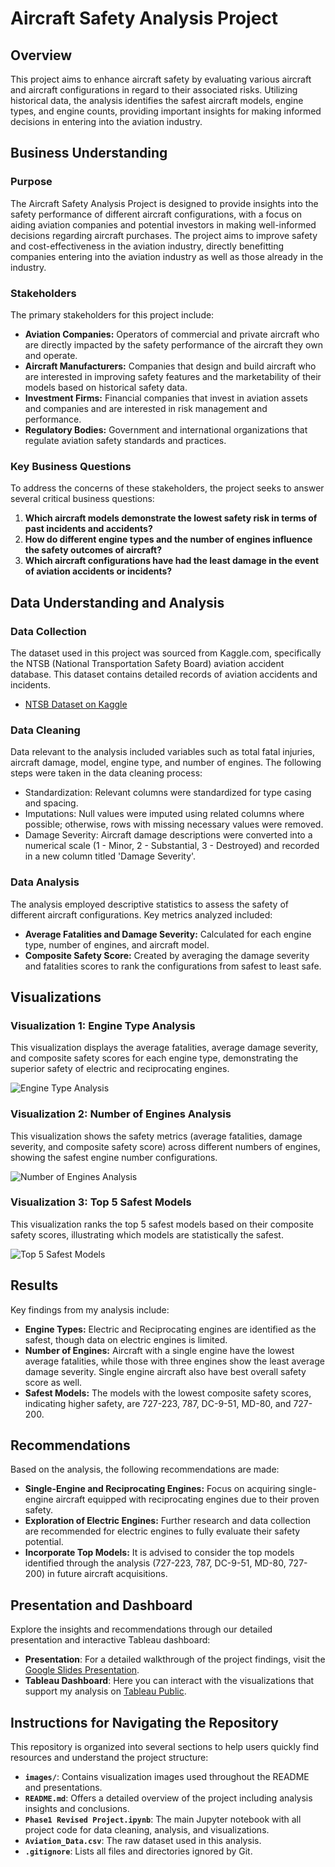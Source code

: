 # Aircraft Safety Analysis Project

## Overview
This project aims to enhance aircraft safety by evaluating various aircraft and aircraft configurations in regard to their associated risks. Utilizing historical data, the analysis identifies the safest aircraft models, engine types, and engine counts, providing important insights for making informed decisions in entering into the aviation industry.

## Business Understanding

### Purpose
The Aircraft Safety Analysis Project is designed to provide insights into the safety performance of different aircraft configurations, with a focus on aiding aviation companies and potential investors in making well-informed decisions regarding aircraft purchases. The project aims to improve safety and cost-effectiveness in the aviation industry, directly benefitting companies entering into the aviation industry as well as those already in the industry. 

### Stakeholders
The primary stakeholders for this project include:
- **Aviation Companies:** Operators of commercial and private aircraft who are directly impacted by the safety performance of the aircraft they own and operate.
- **Aircraft Manufacturers:** Companies that design and build aircraft who are interested in improving safety features and the marketability of their models based on historical safety data.
- **Investment Firms:** Financial companies that invest in aviation assets and companies and are interested in risk management and performance.
- **Regulatory Bodies:** Government and international organizations that regulate aviation safety standards and practices.

### Key Business Questions
To address the concerns of these stakeholders, the project seeks to answer several critical business questions:
1. **Which aircraft models demonstrate the lowest safety risk in terms of past incidents and accidents?**
2. **How do different engine types and the number of engines influence the safety outcomes of aircraft?**
3. **Which aircraft configurations have had the least damage in the event of aviation accidents or incidents?**

## Data Understanding and Analysis

### Data Collection
The dataset used in this project was sourced from Kaggle.com, specifically the NTSB (National Transportation Safety Board) aviation accident database. This dataset contains detailed records of aviation accidents and incidents.
- [NTSB Dataset on Kaggle](https://www.kaggle.com/datasets/khsamaha/aviation-accident-database-synopses)

### Data Cleaning
Data relevant to the analysis included variables such as total fatal injuries, aircraft damage, model, engine type, and number of engines. The following steps were taken in the data cleaning process:
- Standardization: Relevant columns were standardized for type casing and spacing.
- Imputations: Null values were imputed using related columns where possible; otherwise, rows with missing necessary values were removed.
- Damage Severity: Aircraft damage descriptions were converted into a numerical scale (1 - Minor, 2 - Substantial, 3 - Destroyed) and recorded in a new column titled 'Damage Severity'.

### Data Analysis
The analysis employed descriptive statistics to assess the safety of different aircraft configurations. Key metrics analyzed included:
- **Average Fatalities and Damage Severity:** Calculated for each engine type, number of engines, and aircraft model.
- **Composite Safety Score:** Created by averaging the damage severity and fatalities scores to rank the configurations from safest to least safe.

## Visualizations

### Visualization 1: Engine Type Analysis
This visualization displays the average fatalities, average damage severity, and composite safety scores for each engine type, demonstrating the superior safety of electric and reciprocating engines.

![Engine Type Analysis](images/pic7.PNG)

### Visualization 2: Number of Engines Analysis
This visualization shows the safety metrics (average fatalities, damage severity, and composite safety score) across different numbers of engines, showing the safest engine number configurations.

![Number of Engines Analysis](images/pic8.PNG)

### Visualization 3: Top 5 Safest Models
This visualization ranks the top 5 safest models based on their composite safety scores, illustrating which models are statistically the safest.

![Top 5 Safest Models](images/pic9.PNG)

## Results
Key findings from my analysis include:
- **Engine Types:** Electric and Reciprocating engines are identified as the safest, though data on electric engines is limited.
- **Number of Engines:** Aircraft with a single engine have the lowest average fatalities, while those with three engines show the least average damage severity. Single engine aircraft also have best overall safety score as well. 
- **Safest Models:** The models with the lowest composite safety scores, indicating higher safety, are 727-223, 787, DC-9-51, MD-80, and 727-200.

## Recommendations
Based on the analysis, the following recommendations are made:
- **Single-Engine and Reciprocating Engines:** Focus on acquiring single-engine aircraft equipped with reciprocating engines due to their proven safety.
- **Exploration of Electric Engines:** Further research and data collection are recommended for electric engines to fully evaluate their safety potential.
- **Incorporate Top Models:** It is advised to consider the top models identified through the analysis (727-223, 787, DC-9-51, MD-80, 727-200) in future aircraft acquisitions.

## Presentation and Dashboard
Explore the insights and recommendations through our detailed presentation and interactive Tableau dashboard:

- **Presentation**: For a detailed walkthrough of the project findings, visit the [Google Slides Presentation](https://docs.google.com/presentation/d/1OPgq_DwyhoCFpDjN7gu_xMS352ci8Rzjs7JX0JF4os8/edit?usp=sharing).
- **Tableau Dashboard**: Here you can interact with the visualizations that support my analysis on [Tableau Public](https://public.tableau.com/app/profile/alexander.gambino/viz/Phase1Final/Dashboard1?publish=yes).

## Instructions for Navigating the Repository
This repository is organized into several sections to help users quickly find resources and understand the project structure:

- **`images/`**: Contains visualization images used throughout the README and presentations.
- **`README.md`**: Offers a detailed overview of the project including analysis insights and conclusions.
- **`Phase1 Revised Project.ipynb`**: The main Jupyter notebook with all project code for data cleaning, analysis, and visualizations.
- **`Aviation_Data.csv`**: The raw dataset used in this analysis.
- **`.gitignore`**: Lists all files and directories ignored by Git.
